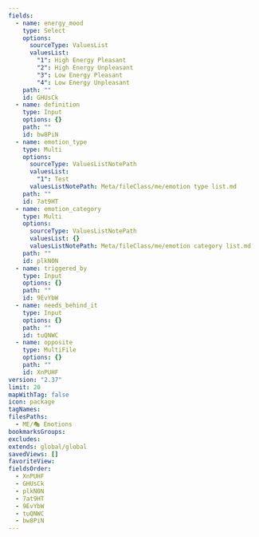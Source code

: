 ```yaml
---
fields:
  - name: energy_mood
    type: Select
    options:
      sourceType: ValuesList
      valuesList:
        "1": High Energy Pleasant
        "2": High Energy Unpleasant
        "3": Low Energy Pleasant
        "4": Low Energy Unpleasant
    path: ""
    id: GHUsCk
  - name: definition
    type: Input
    options: {}
    path: ""
    id: bw8PiN
  - name: emotion_type
    type: Multi
    options:
      sourceType: ValuesListNotePath
      valuesList:
        "1": Test
      valuesListNotePath: Meta/fileClass/me/emotion type list.md
    path: ""
    id: 7at9HT
  - name: emotion_category
    type: Multi
    options:
      sourceType: ValuesListNotePath
      valuesList: {}
      valuesListNotePath: Meta/fileClass/me/emotion category list.md
    path: ""
    id: plkN0N
  - name: triggered_by
    type: Input
    options: {}
    path: ""
    id: 9EvYbW
  - name: needs_behind_it
    type: Input
    options: {}
    path: ""
    id: tuQNWC
  - name: opposite
    type: MultiFile
    options: {}
    path: ""
    id: XnPUHF
version: "2.37"
limit: 20
mapWithTag: false
icon: package
tagNames: 
filesPaths:
  - ME/🎭 Emotions
bookmarksGroups: 
excludes: 
extends: global/global
savedViews: []
favoriteView: 
fieldsOrder:
  - XnPUHF
  - GHUsCk
  - plkN0N
  - 7at9HT
  - 9EvYbW
  - tuQNWC
  - bw8PiN
---
```

